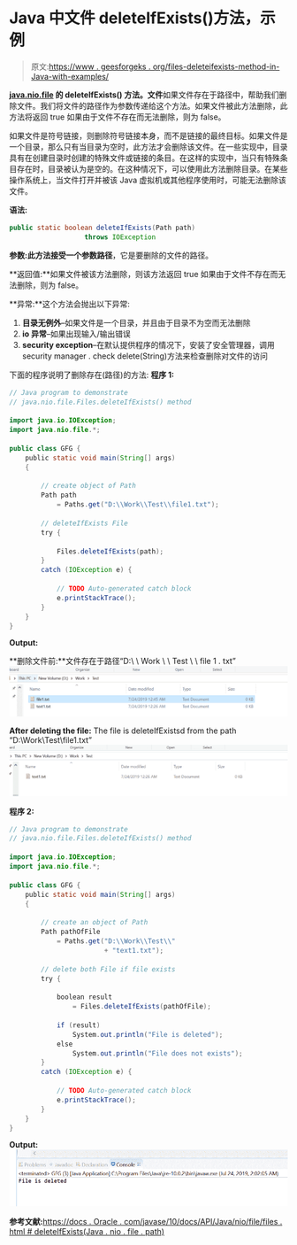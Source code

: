 # Java 中文件 deleteIfExists()方法，示例

> 原文:[https://www . geesforgeks . org/files-deleteifexists-method-in-Java-with-examples/](https://www.geeksforgeeks.org/files-deleteifexists-method-in-java-with-examples/)

**[java.nio.file](https://www.geeksforgeeks.org/tag/java-nio-file-package/) 的 **deleteIfExists()** 方法。文件**如果文件存在于路径中，帮助我们删除文件。我们将文件的路径作为参数传递给这个方法。如果文件被此方法删除，此方法将返回 true 如果由于文件不存在而无法删除，则为 false。

如果文件是符号链接，则删除符号链接本身，而不是链接的最终目标。如果文件是一个目录，那么只有当目录为空时，此方法才会删除该文件。在一些实现中，目录具有在创建目录时创建的特殊文件或链接的条目。在这样的实现中，当只有特殊条目存在时，目录被认为是空的。在这种情况下，可以使用此方法删除目录。在某些操作系统上，当文件打开并被该 Java 虚拟机或其他程序使用时，可能无法删除该文件。

**语法:**

```java
public static boolean deleteIfExists(Path path)
                   throws IOException

```

**参数:**此方法接受一个参数**路径**，它是要删除的文件的路径。

**返回值:**如果文件被该方法删除，则该方法返回 true 如果由于文件不存在而无法删除，则为 false。

**异常:**这个方法会抛出以下异常:

1.  **目录无例外**–如果文件是一个目录，并且由于目录不为空而无法删除
2.  **io 异常**–如果出现输入/输出错误
3.  **security exception**–在默认提供程序的情况下，安装了安全管理器，调用 security manager . check delete(String)方法来检查删除对文件的访问

下面的程序说明了删除存在(路径)的方法:
**程序 1:**

```java
// Java program to demonstrate
// java.nio.file.Files.deleteIfExists() method

import java.io.IOException;
import java.nio.file.*;

public class GFG {
    public static void main(String[] args)
    {

        // create object of Path
        Path path
            = Paths.get("D:\\Work\\Test\\file1.txt");

        // deleteIfExists File
        try {

            Files.deleteIfExists(path);
        }
        catch (IOException e) {

            // TODO Auto-generated catch block
            e.printStackTrace();
        }
    }
}
```

**Output:**

**删除文件前:**文件存在于路径“D:\ \ Work \ \ Test \ \ file 1 . txt”
![](img/2f56f8399a493cabad92a72ed7d4818e.png)

**After deleting the file:** The file is deleteIfExistsd from the path “D:\\Work\\Test\\file1.txt”![](img/2acb0c359d0bd7d56c7ec23351453d3e.png)

**程序 2:**

```java
// Java program to demonstrate
// java.nio.file.Files.deleteIfExists() method

import java.io.IOException;
import java.nio.file.*;

public class GFG {
    public static void main(String[] args)
    {

        // create an object of Path
        Path pathOfFile
            = Paths.get("D:\\Work\\Test\\"
                        + "text1.txt");

        // delete both File if file exists
        try {

            boolean result
                = Files.deleteIfExists(pathOfFile);

            if (result)
                System.out.println("File is deleted");
            else
                System.out.println("File does not exists");
        }
        catch (IOException e) {

            // TODO Auto-generated catch block
            e.printStackTrace();
        }
    }
}
```

**Output:**![](img/ddf04c1c3e5860c696299299d492dfea.png)

**参考文献:**[https://docs . Oracle . com/javase/10/docs/API/Java/nio/file/files . html # deleteIfExists(Java . nio . file . path)](https://docs.oracle.com/javase/10/docs/api/java/nio/file/Files.html#deleteIfExists(java.nio.file.Path))